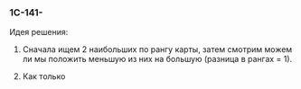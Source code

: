 ### 1C-141-

Идея решения:

1) Сначала ищем 2 наибольших по рангу карты, затем смотрим можем ли мы положить меньшую из них на большую (разница в рангах = 1).

2) Как только
